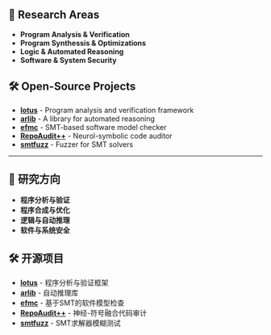 ## 🔬 Research Areas

- **Program Analysis & Verification**
- **Program Synthessis & Optimizations**
- **Logic & Automated Reasoning**
- **Software & System Security**

## 🛠️ Open-Source Projects

- **[lotus](https://github.com/ZJU-Automated-Reasoning-Group/lotus)**  - Program analysis and verification framework
- **[arlib](https://github.com/ZJU-Automated-Reasoning-Group/arlib)**  - A library for automated reasoning 
- **[efmc](https://github.com/ZJU-Automated-Reasoning-Group/efmc)**    - SMT-based software model checker
- **[RepoAudit++](https://github.com/ZJU-Automated-Reasoning-Group/RepoAudit)** - Neurol-symbolic code auditor
- **[smtfuzz](https://github.com/ZJU-Automated-Reasoning-Group/smtfuzz)**  - Fuzzer for SMT solvers


-----------------------------

## 🔬 研究方向

- **程序分析与验证**
- **程序合成与优化**
- **逻辑与自动推理**
- **软件与系统安全**

## 🛠️ 开源项目

- **[lotus](https://github.com/ZJU-Automated-Reasoning-Group/lotus)**  - 程序分析与验证框架
- **[arlib](https://github.com/ZJU-Automated-Reasoning-Group/arlib)**  - 自动推理库
- **[efmc](https://github.com/ZJU-Automated-Reasoning-Group/efmc)**    - 基于SMT的软件模型检查
- **[RepoAudit++](https://github.com/ZJU-Automated-Reasoning-Group/RepoAudit)** - 神经-符号融合代码审计
- **[smtfuzz](https://github.com/ZJU-Automated-Reasoning-Group/smtfuzz)** - SMT求解器模糊测试


